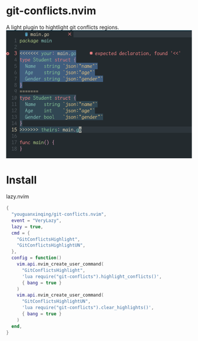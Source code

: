 # git-conflicts.nvim

A light plugin to hightlight git conflicts regions.
![demo](./img/Snipaste_2024-09-21_15-58-08.png)


# Install

lazy.nvim
```lua
{
  "youguanxinqing/git-conflicts.nvim",
  event = "VeryLazy",
  lazy = true,
  cmd = {
    "GitConflictsHighlight",
    "GitConflictsHighlightUN",
  },
  config = function()
    vim.api.nvim_create_user_command(
      "GitConflictsHighlight",
      'lua require("git-conflicts").highlight_conflicts()',
      { bang = true }
    )
    vim.api.nvim_create_user_command(
      "GitConflictsHighlightUN",
      'lua require("git-conflicts").clear_highlights()',
      { bang = true }
    )
  end,
}
```

